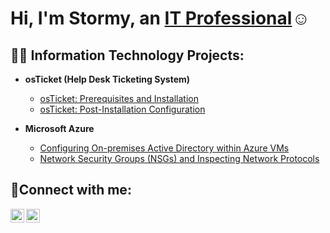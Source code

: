 <h1>Hi, I'm Stormy, an <a href="https://linkedin.com/in/Stormy Brinkley">IT Professional</a>☺</h1>

<h2>👨‍💻 Information Technology Projects:</h2>

- <b>osTicket (Help Desk Ticketing System)</b>
  - [osTicket: Prerequisites and Installation](https://github.com/StormyBrinkley/osticket-prereqs)
  - [osTicket: Post-Installation Configuration](https://github.com/StormyBrinkley/post-install-config)
    
- <b>Microsoft Azure</b>
  - [Configuring On-premises Active Directory within Azure VMs](https://github.com/StormyBrinkley/configure-ad)
  - [Network Security Groups (NSGs) and Inspecting Network Protocols](https://github.com/StormyBrinkley/azure-network-protocols)

<h2>🤳Connect with me:</h2>

<a href="https://www.youtube.com/@StormyBeLife" target="_blank">
  <img align="left" alt="YouTube" width="22px" src="https://cdn.jsdelivr.net/npm/simple-icons@v3/icons/youtube.svg" /> <a/>

<img align="left" alt="stormy | LinkedIn" width="22px" src="https://cdn.jsdelivr.net/npm/simple-icons@v3/icons/linkedin.svg" />
